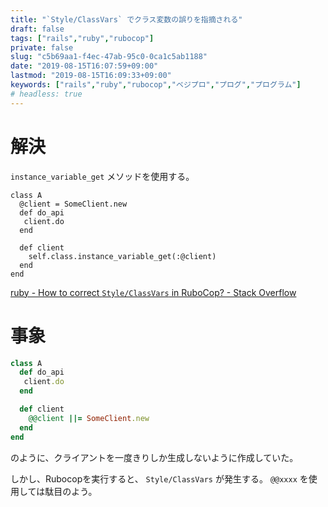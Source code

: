 ```yaml
---
title: "`Style/ClassVars` でクラス変数の誤りを指摘される"
draft: false
tags: ["rails","ruby","rubocop"]
private: false
slug: "c5b69aa1-f4ec-47ab-95c0-0ca1c5ab1188"
date: "2019-08-15T16:07:59+09:00"
lastmod: "2019-08-15T16:09:33+09:00"
keywords: ["rails","ruby","rubocop","ベジプロ","プログ","プログラム"]
# headless: true
---
```


# 解決
`instance_variable_get` メソッドを使用する。

```rb:e.g.
class A
  @client = SomeClient.new
  def do_api
   client.do
  end

  def client
    self.class.instance_variable_get(:@client)
  end
end
```

[ruby - How to correct `Style/ClassVars` in RuboCop? - Stack Overflow](https://stackoverflow.com/questions/53984143/how-to-correct-style-classvars-in-rubocop)

# 事象
```rb
class A
  def do_api
   client.do
  end

  def client
    @@client ||= SomeClient.new
  end
end
```
のように、クライアントを一度きりしか生成しないように作成していた。

しかし、Rubocopを実行すると、 `Style/ClassVars` が発生する。 `@@xxxx` を使用しては駄目のよう。
